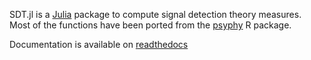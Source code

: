 SDT.jl is a [Julia](http://www.julialang.org) package to compute signal detection theory measures. Most of the functions have been ported from the [psyphy](http://cran.r-project.org/web/packages/psyphy/index.html) R package.

Documentation is available on [readthedocs](http://sdtjl.readthedocs.org/en/latest/)